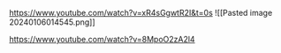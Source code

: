 https://www.youtube.com/watch?v=xR4sGgwtR2I&t=0s
![[Pasted image 20240106014545.png]]


https://www.youtube.com/watch?v=8MpoO2zA2l4
